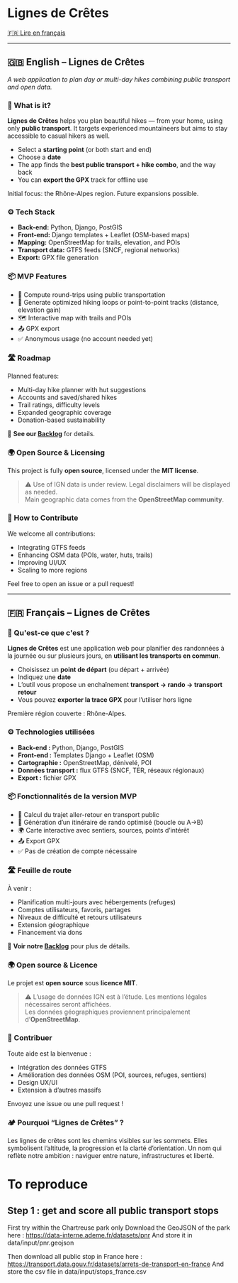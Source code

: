 # Lignes de Crêtes

[🇫🇷 Lire en français](#-français--lignes-de-crêtes)

---

## 🇬🇧 English – Lignes de Crêtes

_A web application to plan day or multi-day hikes combining public transport and open data._

### 🌄 What is it?

**Lignes de Crêtes** helps you plan beautiful hikes — from your home, using only **public transport**. It targets experienced mountaineers but aims to stay accessible to casual hikers as well.

- Select a **starting point** (or both start and end)
- Choose a **date**
- The app finds the **best public transport + hike combo**, and the way back
- You can **export the GPX** track for offline use

Initial focus: the Rhône-Alpes region. Future expansions possible.

### ⚙️ Tech Stack

- **Back-end:** Python, Django, PostGIS  
- **Front-end:** Django templates + Leaflet (OSM-based maps)  
- **Mapping:** OpenStreetMap for trails, elevation, and POIs  
- **Transport data:** GTFS feeds (SNCF, regional networks)  
- **Export:** GPX file generation  

### 📦 MVP Features

- 🚆 Compute round-trips using public transportation  
- 🥾 Generate optimized hiking loops or point-to-point tracks (distance, elevation gain)  
- 🗺️ Interactive map with trails and POIs  
- 📤 GPX export  
- ✅ Anonymous usage (no account needed yet)  

### 🛣 Roadmap

Planned features:

- Multi-day hike planner with hut suggestions  
- Accounts and saved/shared hikes  
- Trail ratings, difficulty levels  
- Expanded geographic coverage  
- Donation-based sustainability  

📍 **See our [Backlog](https://github.com/aangelot/Lignes-de-cretes/projects?query=is%3Aopen)** for details.

### 🌍 Open Source & Licensing

This project is fully **open source**, licensed under the **MIT license**.

> ⚠️ Use of IGN data is under review. Legal disclaimers will be displayed as needed.  
> Main geographic data comes from the **OpenStreetMap community**.

### 🤝 How to Contribute

We welcome all contributions:

- Integrating GTFS feeds  
- Enhancing OSM data (POIs, water, huts, trails)  
- Improving UI/UX  
- Scaling to more regions  

Feel free to open an issue or a pull request!

---

## 🇫🇷 Français – Lignes de Crêtes

### 🌄 Qu'est-ce que c'est ?

**Lignes de Crêtes** est une application web pour planifier des randonnées à la journée ou sur plusieurs jours, en **utilisant les transports en commun**.

- Choisissez un **point de départ** (ou départ + arrivée)
- Indiquez une **date**
- L’outil vous propose un enchaînement **transport → rando → transport retour**
- Vous pouvez **exporter la trace GPX** pour l’utiliser hors ligne

Première région couverte : Rhône-Alpes.

### ⚙️ Technologies utilisées

- **Back-end :** Python, Django, PostGIS  
- **Front-end :** Templates Django + Leaflet (OSM)  
- **Cartographie :** OpenStreetMap, dénivelé, POI  
- **Données transport :** flux GTFS (SNCF, TER, réseaux régionaux)  
- **Export :** fichier GPX  

### 📦 Fonctionnalités de la version MVP

- 🚉 Calcul du trajet aller-retour en transport public  
- 🥾 Génération d’un itinéraire de rando optimisé (boucle ou A→B)  
- 🌍 Carte interactive avec sentiers, sources, points d’intérêt  
- 📤 Export GPX  
- ✅ Pas de création de compte nécessaire  

### 🛣 Feuille de route

À venir :

- Planification multi-jours avec hébergements (refuges)  
- Comptes utilisateurs, favoris, partages  
- Niveaux de difficulté et retours utilisateurs  
- Extension géographique  
- Financement via dons  

📍 **Voir notre [Backlog](https://github.com/aangelot/Lignes-de-cretes/projects?query=is%3Aopen)** pour plus de détails.

### 🌍 Open source & Licence

Le projet est **open source** sous **licence MIT**.

> ⚠️ L’usage de données IGN est à l’étude. Les mentions légales nécessaires seront affichées.  
> Les données géographiques proviennent principalement d’**OpenStreetMap**.

### 🤝 Contribuer

Toute aide est la bienvenue :

- Intégration des données GTFS  
- Amélioration des données OSM (POI, sources, refuges, sentiers)  
- Design UX/UI  
- Extension à d’autres massifs  

Envoyez une issue ou une pull request !

### 🏕 Pourquoi “Lignes de Crêtes” ?

Les lignes de crêtes sont les chemins visibles sur les sommets. Elles symbolisent l’altitude, la progression et la clarté d’orientation. Un nom qui reflète notre ambition : naviguer entre nature, infrastructures et liberté.

# To reproduce 

## Step 1 : get and score all public transport stops 
First try within the Chartreuse park only 
Download the GeoJSON of the park here : https://data-interne.ademe.fr/datasets/pnr 
And store it in data/input/pnr.geojson

Then download all public stop in France here : https://transport.data.gouv.fr/datasets/arrets-de-transport-en-france 
And store the csv file in data/input/stops_france.csv